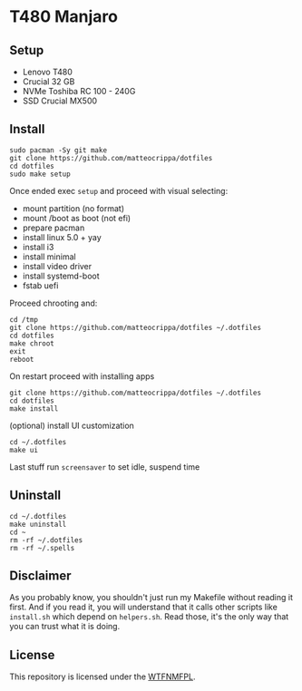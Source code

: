 # T480 Manjaro

## Setup
- Lenovo T480
- Crucial 32 GB
- NVMe Toshiba RC 100 - 240G
- SSD Crucial MX500


## Install

```jshelllanguage
sudo pacman -Sy git make
git clone https://github.com/matteocrippa/dotfiles
cd dotfiles
sudo make setup
```

Once ended exec `setup` and proceed with visual selecting:

- mount partition (no format)
- mount /boot as boot (not efi)
- prepare pacman
- install linux 5.0 + yay
- install i3
- install minimal
- install video driver
- install systemd-boot
- fstab uefi

Proceed chrooting and:

```jshelllanguage
cd /tmp
git clone https://github.com/matteocrippa/dotfiles ~/.dotfiles
cd dotfiles
make chroot
exit
reboot
```

On restart proceed with installing apps

```jshelllanguage
git clone https://github.com/matteocrippa/dotfiles ~/.dotfiles
cd dotfiles
make install
```

(optional) install UI customization

```jshelllanguage
cd ~/.dotfiles
make ui
```

Last stuff run `screensaver` to set idle, suspend time

## Uninstall

```shell
cd ~/.dotfiles
make uninstall
cd ~
rm -rf ~/.dotfiles
rm -rf ~/.spells
```

## Disclaimer

As you probably know, you shouldn't just run my Makefile without reading it
first. And if you read it, you will understand that it calls other scripts like
`install.sh` which depend on `helpers.sh`. Read those, it's the only way that
you can trust what it is doing.

## License

This repository is licensed under the [WTFNMFPL](LICENSE.txt).
